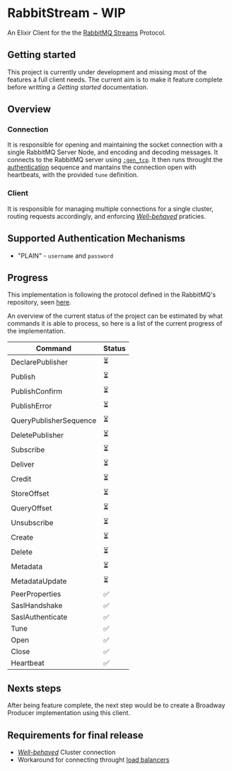 # RabbitStream - WIP

An Elixir Client for the the [RabbitMQ Streams](https://www.rabbitmq.com/streams.html) Protocol.

## Getting started

This project is currently under development and missing most of the features a full client needs. The current aim is to make it feature complete before writting a _Getting started_ documentation.

## Overview

### Connection

It is responsible for opening and maintaining the socket connection with a single RabbitMQ Server Node, and encoding and decoding messages.
It connects to the RabbitMQ server using [`:gen_tcp`](https://www.erlang.org/doc/man/gen_tcp.html). It then runs throught the [authentication](https://github.com/rabbitmq/rabbitmq-server/blob/master/deps/rabbitmq_stream/docs/PROTOCOL.adoc#authentication) sequence and mantains the connection open with heartbeats, with the provided `tune` definition.

### Client

It is responsible for managing multiple connections for a single cluster, routing requests accordingly, and enforcing [_Well-behaved_](https://blog.rabbitmq.com/posts/2021/07/connecting-to-streams/) praticies.

## Supported Authentication Mechanisms

- "PLAIN" - `username` and `password`

## Progress

This implementation is following the protocol defined in the RabbitMQ's repository, seen [here](https://github.com/rabbitmq/rabbitmq-server/blob/master/deps/rabbitmq_stream/docs/PROTOCOL.adoc).

An overview of the current status of the project can be estimated by what commands it is able to process, so here is a list of the current progress of the implementation.

| Command                | Status |
| ---------------------- | ------ |
| DeclarePublisher       | ⏳     |
| Publish                | ⏳     |
| PublishConfirm         | ⏳     |
| PublishError           | ⏳     |
| QueryPublisherSequence | ⏳     |
| DeletePublisher        | ⏳     |
| Subscribe              | ⏳     |
| Deliver                | ⏳     |
| Credit                 | ⏳     |
| StoreOffset            | ⏳     |
| QueryOffset            | ⏳     |
| Unsubscribe            | ⏳     |
| Create                 | ⏳     |
| Delete                 | ⏳     |
| Metadata               | ⏳     |
| MetadataUpdate         | ⏳     |
| PeerProperties         | ✅     |
| SaslHandshake          | ✅     |
| SaslAuthenticate       | ✅     |
| Tune                   | ✅     |
| Open                   | ✅     |
| Close                  | ✅     |
| Heartbeat              | ✅     |

## Nexts steps

After being feature complete, the next step would be to create a Broadway Producer implementation using this client.

## Requirements for final release

- [_Well-behaved_](https://blog.rabbitmq.com/posts/2021/07/connecting-to-streams/#:~:text=Well%2Dbehaved%20Clients) Cluster connection
- Workaround for connecting throught [load balancers](https://blog.rabbitmq.com/posts/2021/07/connecting-to-streams#:~:text=Client%20Workaround%20With%20a%20Load%20Balancer)
